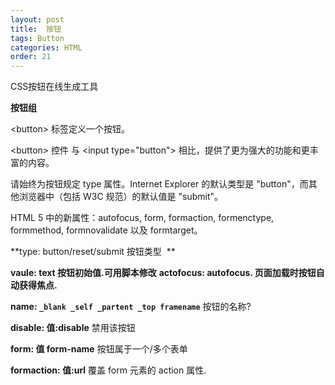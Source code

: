 ```yaml
---
layout: post
title:  按钮
tags: Button
categories: HTML
order: 21
---
```




CSS按钮在线生成工具





**按钮组**







\<button\> 标签定义一个按钮。


\<button\> 控件 与 \<input type="button"\> 相比，提供了更为强大的功能和更丰富的内容。

请始终为按钮规定 type 属性。Internet Explorer 的默认类型是 "button"，而其他浏览器中（包括 W3C 规范）的默认值是 "submit"。


HTML 5 中的新属性：autofocus, form, formaction, formenctype, formmethod, formnovalidate 以及 formtarget。



**type: button/reset/submit  按钮类型  **

**vaule: text 按钮初始值.可用脚本修改**
**actofocus: autofocus. 页面加载时按钮自动获得焦点.**


**name: `_blank _self _partent _top framename`**
按钮的名称?




**disable:  值:disable**
禁用该按钮


**form: 值 form-name**
按钮属于一个/多个表单

**formaction: 值:url**
覆盖 form 元素的 action 属性.






